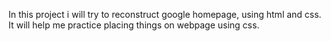 In this project i will try to reconstruct google homepage, using html and css.
It will help me practice placing things on webpage using css.

